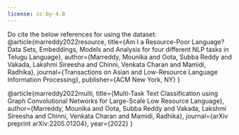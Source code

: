 ```yaml
---
license: cc-by-4.0
---
```


Do cite the below references for using the dataset:
@article{marreddy2022resource, title={Am I a Resource-Poor Language? Data Sets, Embeddings, Models and Analysis for four different NLP tasks in Telugu Language}, 
author={Marreddy, Mounika and Oota, Subba Reddy and Vakada, Lakshmi Sireesha and Chinni, Venkata Charan and Mamidi, Radhika}, 
journal={Transactions on Asian and Low-Resource Language Information Processing}, publisher={ACM New York, NY} }

@article{marreddy2022multi,
  title={Multi-Task Text Classification using Graph Convolutional Networks for Large-Scale Low Resource Language},
  author={Marreddy, Mounika and Oota, Subba Reddy and Vakada, Lakshmi Sireesha and Chinni, Venkata Charan and Mamidi, Radhika},
  journal={arXiv preprint arXiv:2205.01204},
  year={2022}
}
